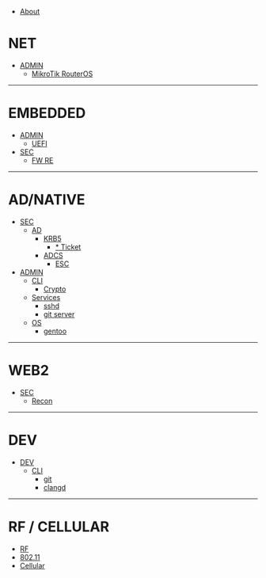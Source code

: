- [About](About.md)

# NET
- [ADMIN]()
    - [MikroTik RouterOS](net/mt-ros.md)

---

# EMBEDDED
- [ADMIN]()
    - [UEFI](es/uefi.md)
- [SEC]()
    - [FW RE](es/fw_re.md)

---

# AD/NATIVE
- [SEC]()
    - [AD]()
        - [KRB5]()
            - [* Ticket](infra/ad/krb5/tickets.md)
        - [ADCS]()
            - [ESC](infra/ad/adcs/escs.md)
- [ADMIN]()
    - [CLI]()
        - [Crypto](infra/cli/crypto.md)
    - [Services]()
        - [sshd](infra/services/sshd.md)
        - [git server](infra/services/git-srv.md)
    - [OS]()
        - [gentoo](infra/os/gentoo.md)
---

# WEB2
- [SEC]()
    - [Recon](web2/recon/utils.md)

---

# DEV

- [DEV]()
    - [CLI]()
        - [git](dev/dev/cli/git.md)
        - [clangd](dev/dev/cli/clangd.md)

---

# RF / CELLULAR

- [RF](rf/rf.md)
- [802.11](rf/80211.md)
- [Cellular](rf/cellular)
